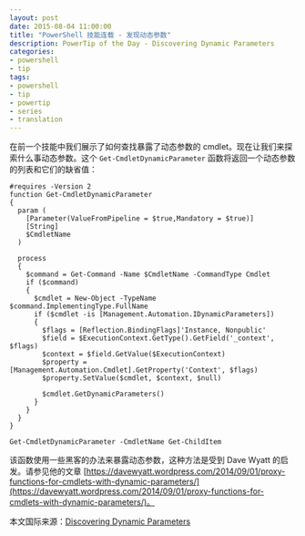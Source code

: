 ```yaml
---
layout: post
date: 2015-08-04 11:00:00
title: "PowerShell 技能连载 - 发现动态参数"
description: PowerTip of the Day - Discovering Dynamic Parameters
categories:
- powershell
- tip
tags:
- powershell
- tip
- powertip
- series
- translation
---
```

在前一个技能中我们展示了如何查找暴露了动态参数的 cmdlet。现在让我们来探索什么事动态参数。这个 `Get-CmdletDynamicParameter` 函数将返回一个动态参数的列表和它们的缺省值：

    #requires -Version 2
    function Get-CmdletDynamicParameter
    {
      param (
        [Parameter(ValueFromPipeline = $true,Mandatory = $true)]
        [String]
        $CmdletName
      )
    
      process
      {
        $command = Get-Command -Name $CmdletName -CommandType Cmdlet
        if ($command)
        {
          $cmdlet = New-Object -TypeName $command.ImplementingType.FullName
          if ($cmdlet -is [Management.Automation.IDynamicParameters])
          {
            $flags = [Reflection.BindingFlags]'Instance, Nonpublic'
            $field = $ExecutionContext.GetType().GetField('_context', $flags)
            $context = $field.GetValue($ExecutionContext)
            $property = [Management.Automation.Cmdlet].GetProperty('Context', $flags)
            $property.SetValue($cmdlet, $context, $null)
    
            $cmdlet.GetDynamicParameters()
          }
        }
      }
    }
    
    Get-CmdletDynamicParameter -CmdletName Get-ChildItem

该函数使用一些黑客的办法来暴露动态参数，这种方法是受到 Dave Wyatt 的启发。请参见他的文章 [https://davewyatt.wordpress.com/2014/09/01/proxy-functions-for-cmdlets-with-dynamic-parameters/](https://davewyatt.wordpress.com/2014/09/01/proxy-functions-for-cmdlets-with-dynamic-parameters/)。

<!--more-->
本文国际来源：[Discovering Dynamic Parameters](http://community.idera.com/powershell/powertips/b/tips/posts/discovering-dynamic-parameters)
